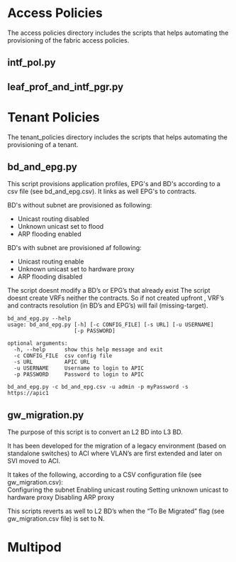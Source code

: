 # Access Policies

The access policies directory includes the scripts that helps automating the provisioning of the fabric access policies.  

## intf_pol.py



## leaf_prof_and_intf_pgr.py



# Tenant Policies

The tenant_policies directory includes the scripts that helps automating the provisioning of a tenant.


## bd_and_epg.py 

This script provisions application profiles, EPG's and BD's according to a csv file (see bd_and_epg.csv). It links as well EPG's to contracts.

BD's without subnet are provisioned as following:
* Unicast routing disabled
* Unknown unicast set to flood
* ARP flooding enabled

BD's with subnet are provisioned af following:
* Unicast routing enable
* Unknown unicast set to hardware proxy
* ARP flooding disabled

The script doesnt modify a BD’s or EPG’s that already exist
The script doesnt create VRFs neither the contracts. So if not created upfront , VRF’s and contracts resolution (in BD’s and EPG’s) will fail (missing-target).

```
bd_and_epg.py --help
usage: bd_and_epg.py [-h] [-c CONFIG_FILE] [-s URL] [-u USERNAME]
                     [-p PASSWORD]

optional arguments:
  -h, --help      show this help message and exit
  -c CONFIG_FILE  csv config file
  -s URL          APIC URL
  -u USERNAME     Username to login to APIC
  -p PASSWORD     Password to login to APIC
  
bd_and_epg.py -c bd_and_epg.csv -u admin -p myPassword -s https://apic1  
```


## gw_migration.py
The purpose of this script is to convert an L2 BD into L3 BD.  

It has been developed for the migration of a legacy environment (based on standalone switches) to ACI where VLAN’s are first extended and later on SVI moved to ACI.  

It takes of the following, according to a CSV configuration file (see gw_migration.csv):  
Configuring the subnet
Enabling unicast routing
Setting unknown unicast to hardware proxy
Disabling ARP proxy 

This scripts reverts as well to L2 BD’s when the “To Be Migrated” flag (see gw_migration.csv file) is set to N. 

# Multipod
